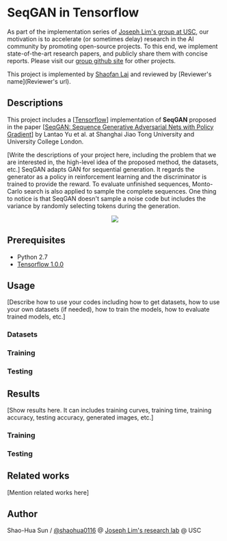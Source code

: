 # SeqGAN in Tensorflow

As part of the implementation series of [Joseph Lim's group at USC](http://csail.mit.edu/~lim), our motivation is to accelerate (or sometimes delay) research in the AI community by promoting open-source projects. To this end, we implement state-of-the-art research papers, and publicly share them with concise reports. Please visit our [group github site](https://github.com/gitlimlab) for other projects.

This project is implemented by [Shaofan Lai](https://github.com/shaofanl) and reviewed by [Reviewer's name](Reviewer's url).

## Descriptions
This project includes a [[Tensorflow](https://github.com/tensorflow/tensorflow)] implementation of **SeqGAN** proposed in the paper [[SeqGAN: Sequence Generative Adversarial Nets with Policy Gradient](https://arxiv.org/abs/1609.05473)] by Lantao Yu et al. at Shanghai Jiao Tong University and University College London.

[Write the descriptions of your project here, including the problem that we are interested in, the high-level idea of the proposed method, the datasets, etc.]
SeqGAN adapts GAN for sequential generation. It regards the generator as a policy in reinforcement learning and the discriminator is trained to provide the reward. To evaluate unfinished sequences, Monto-Carlo search is also applied to sample the complete sequences.
One thing to notice is that SeqGAN doesn't sample a noise code but includes the variance by randomly selecting tokens during the generation.

<p align="center">
    <img src="https://github.com/LantaoYu/SeqGAN/raw/master/figures/seqgan.png">
</p>

## Prerequisites

- Python 2.7
- [Tensorflow 1.0.0](https://github.com/tensorflow/tensorflow/tree/r1.0)

## Usage

[Describe how to use your codes including how to get datasets, how to use your own datasets (if needed), how to train the models, how to evaluate trained models, etc.]

### Datasets

### Training

### Testing

## Results

[Show results here. It can includes training curves, training time, training accuracy, testing accuracy, generated images, etc.]

### Training

### Testing

## Related works

[Mention related works here]

## Author

Shao-Hua Sun / [@shaohua0116](https://github.com/shaohua0116/) @ [Joseph Lim's research lab](https://github.com/gitlimlab) @ USC
